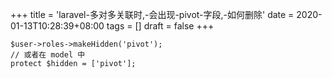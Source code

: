 +++
title = 'laravel-多对多关联时,-会出现-pivot-字段,-如何删除'
date = 2020-01-13T10:28:39+08:00
tags = []
draft = false
+++

```
$user->roles->makeHidden('pivot');
// 或者在 model 中
protect $hidden = ['pivot'];
```
